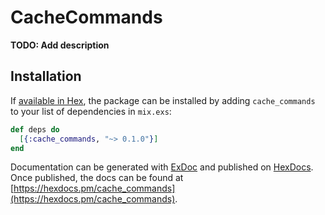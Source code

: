 # CacheCommands

**TODO: Add description**

## Installation

If [available in Hex](https://hex.pm/docs/publish), the package can be installed
by adding `cache_commands` to your list of dependencies in `mix.exs`:

```elixir
def deps do
  [{:cache_commands, "~> 0.1.0"}]
end
```

Documentation can be generated with [ExDoc](https://github.com/elixir-lang/ex_doc)
and published on [HexDocs](https://hexdocs.pm). Once published, the docs can
be found at [https://hexdocs.pm/cache_commands](https://hexdocs.pm/cache_commands).

